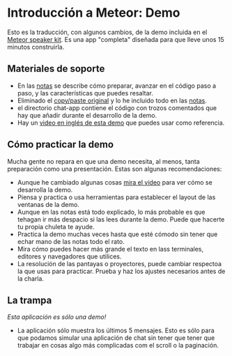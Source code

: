 # Introducción a Meteor: Demo

Esto es la traducción, con algunos cambios, de la demo incluida en el [Meteor speaker kit](http://speakerkit.meteor.com/). Es una app "completa" diseñada para que lleve unos 15 minutos construirla.

## Materiales de soporte

* En las [notas](intro-demo-notes.md) se describe cómo preparar, avanzar en el código paso a paso, y las características que puedes resaltar.
* Eliminado el [copy/paste original](https://github.com/meteor/demo-starter/blob/master/demo-copy-paste.md) y lo he incluido todo en las [notas](intro-demo-notes.md).
* el directorio chat-app contiene el código con trozos comentados que hay que añadir durante el desarrollo de la demo.
* Hay un [video en inglés de esta demo](https://youtu.be/dOCMpoeuwTI?t=3m44s) que puedes usar como referencia.

## Cómo practicar la demo

Mucha gente no repara en que una demo necesita, al menos, tanta preparación como una presentación. Estas son algunas recomendaciones:

* Aunque he cambiado algunas cosas [mira el video](https://youtu.be/dOCMpoeuwTI?t=3m44s) para ver cómo se desarrolla la demo.
* Piensa y practica o usa herramientas para establecer el layout de las ventanas de la demo.
* Aunque en las notas está todo explicado, lo más probable es que tehagan ir más despacio si las lees durante la demo. Puede que hacerte tu propia chuleta te ayude.
* Practica la demo muchas veces hasta que esté cómodo sin tener que echar mano de las notas todo el rato.
* Mira cómo puedes hacer más grande el texto en lass terminales, editores y navegadores que utilices.
* La resolución de las pantayas o proyectores, puede cambiar respectoa la que usas para practicar. Prueba y haz los ajustes necesarios antes de la charla.

## La trampa

*Esta aplicación es sólo una demo!*

* La aplicación sólo muestra los últimos 5 mensajes. Esto es sólo para que podamos simular una aplicación de chat sin tener que tener que trabajar en cosas algo más complicadas com el scroll o la paginación.
